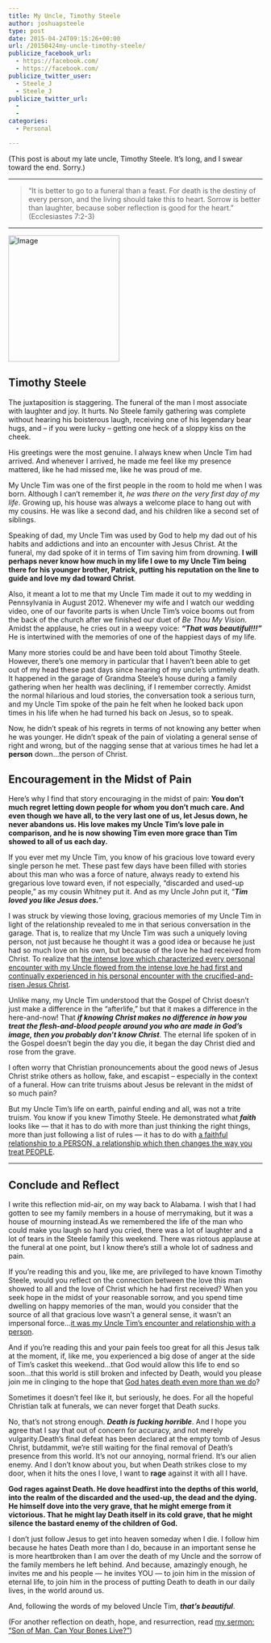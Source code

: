 ```yaml
---
title: My Uncle, Timothy Steele
author: joshuapsteele
type: post
date: 2015-04-24T09:15:26+00:00
url: /20150424my-uncle-timothy-steele/
publicize_facebook_url:
  - https://facebook.com/
  - https://facebook.com/
publicize_twitter_user:
  - Steele_J
  - Steele_J
publicize_twitter_url:
  - 
  - 
categories:
  - Personal

---
```

(This post is about my late uncle, Timothy Steele. It&#8217;s long, and I swear toward the end. Sorry.)

* * *

> &#8220;It is better to go to a funeral than a feast. For death is the destiny of every person, and the living should take this to heart. Sorrow is better than laughter, because sober reflection is good for the heart.&#8221; (Ecclesiastes 7:2-3)

* * *

[<img decoding="async" loading="lazy" class="aligncenter size-full wp-image-3449" src="https://joshuapsteele.com/wp-content/uploads/2015/10/image.png" alt="Image" width="220" height="250" />][1]

## Timothy Steele

The juxtaposition is staggering. The funeral of the man I most associate with laughter and joy. It hurts. No Steele family gathering was complete without hearing his boisterous laugh, receiving one of his legendary bear hugs, and &#8211; if you were lucky &#8211; getting one heck of a sloppy kiss on the cheek.

His greetings were the most genuine. I always knew when Uncle Tim had arrived. And whenever I arrived, he made me feel like my presence mattered, like he had missed me, like he was proud of me.

My Uncle Tim was one of the first people in the room to hold me when I was born. Although I can&#8217;t remember it, _he was there on the very first day of my life_. Growing up, his house was always a welcome place to hang out with my cousins. He was like a second dad, and his children like a second set of siblings.

Speaking of dad, my Uncle Tim was used by God to help my dad out of his habits and addictions and into an encounter with Jesus Christ. At the funeral, my dad spoke of it in terms of Tim saving him from drowning. **I will perhaps never know how much in my life I owe to my Uncle Tim being there for his younger brother, Patrick, putting his reputation on the line to guide and love my dad toward Christ**.

Also, it meant a lot to me that my Uncle Tim made it out to my wedding in Pennsylvania in August 2012. Whenever my wife and I watch our wedding video, one of our favorite parts is when Uncle Tim&#8217;s voice booms out from the back of the church after we finished our duet of _Be Thou My Vision_. Amidst the applause, he cries out in a weepy voice: **_&#8220;That was beautiful!!!&#8221;_** He is intertwined with the memories of one of the happiest days of my life.

Many more stories could be and have been told about Timothy Steele. However, there&#8217;s one memory in particular that I haven&#8217;t been able to get out of my head these past days since hearing of my uncle&#8217;s untimely death. It happened in the garage of Grandma Steele&#8217;s house during a family gathering when her health was declining, if I remember correctly. Amidst the normal hilarious and loud stories, the conversation took a serious turn, and my Uncle Tim spoke of the pain he felt when he looked back upon times in his life when he had turned his back on Jesus, so to speak.

Now, he didn&#8217;t speak of his regrets in terms of not knowing any better when he was younger. He didn&#8217;t speak of the pain of violating a general sense of right and wrong, but of the nagging sense that at various times he had let a **person** down&#8230;the person of Christ.

## Encouragement in the Midst of Pain

Here&#8217;s why I find that story encouraging in the midst of pain: **You don&#8217;t much regret letting down people for whom you don&#8217;t much care. And even though we have all, to the very last one of us, let Jesus down, he never abandons us. His love makes my Uncle Tim&#8217;s love pale in comparison, and he is now showing Tim even more grace than Tim showed to all of us each day.**

If you ever met my Uncle Tim, you know of his gracious love toward every single person he met. These past few days have been filled with stories about this man who was a force of nature, always ready to extend his gregarious love toward even, if not especially, &#8220;discarded and used-up people,&#8221; as my cousin Whitney put it. And as my Uncle John put it, &#8220;**_Tim loved you like Jesus does._**&#8221;

I was struck by viewing those loving, gracious memories of my Uncle Tim in light of the relationship revealed to me in that serious conversation in the garage. That is, to realize that my Uncle Tim was such a uniquely loving person, not just because he thought it was a good idea or because he just had so much love on his own, but because of the love he had received from Christ. To realize that <u>the intense love which characterized every personal encounter with my Uncle flowed from the intense love he had first and continually experienced in his personal encounter with the crucified-and-risen Jesus Christ</u>.

Unlike many, my Uncle Tim understood that the Gospel of Christ doesn&#8217;t just make a difference in the &#8220;afterlife,&#8221; but that it makes a difference in the here-and-now! That **_if knowing Christ makes no difference in how you treat the flesh-and-blood people around you who are made in God&#8217;s image, then you probably don&#8217;t know Christ_**. The eternal life spoken of in the Gospel doesn&#8217;t begin the day you die, it began the day Christ died and rose from the grave.

I often worry that Christian pronouncements about the good news of Jesus Christ strike others as hollow, fake, and escapist &#8211; especially in the context of a funeral. How can trite truisms about Jesus be relevant in the midst of so much pain?

But my Uncle Tim&#8217;s life on earth, painful ending and all, was not a trite truism. You know if you knew Timothy Steele. He demonstrated what **_faith_** looks like &#8212; that it has to do with more than just thinking the right things, more than just following a list of rules &#8212; it has to do with <u>a faithful relationship to a PERSON, a relationship which then changes the way you treat PEOPLE</u>.

* * *

## Conclude and Reflect

I write this reflection mid-air, on my way back to Alabama. I wish that I had gotten to see my family members in a house of merrymaking, but it was a house of mourning instead.As we remembered the life of the man who could make you laugh so hard you cried, there was a lot of laughter and a lot of tears in the Steele family this weekend. There was riotous applause at the funeral at one point, but I know there&#8217;s still a whole lot of sadness and pain.

If you&#8217;re reading this and you, like me, are privileged to have known Timothy Steele, would you reflect on the connection between the love this man showed to all and the love of Christ which he had first received? When you seek hope in the midst of your reasonable sorrow, and you spend time dwelling on happy memories of the man, would you consider that the source of all that gracious love wasn&#8217;t a general sense, it wasn&#8217;t an impersonal force&#8230;<u>it was my Uncle Tim&#8217;s encounter and relationship with a person</u>.

And if you&#8217;re reading this and your pain feels too great for all this Jesus talk at the moment, if, like me, you experienced a big dose of anger at the side of Tim&#8217;s casket this weekend&#8230;that God would allow this life to end so soon&#8230;that this world is still broken and infected by Death, would you please join me in clinging to the hope that <u>God hates death even more than we do</u>?

Sometimes it doesn&#8217;t feel like it, but seriously, he does. For all the hopeful Christian talk at funerals, we can never forget that Death _sucks_.

No, that&#8217;s not strong enough. _**Death is fucking horrible**_. And I hope you agree that I say that out of concern for accuracy, and not merely vulgarity.Death&#8217;s final defeat has been declared at the empty tomb of Jesus Christ, butdammit, we&#8217;re still waiting for the final removal of Death&#8217;s presence from this world. It&#8217;s not our annoying, normal friend. It&#8217;s our alien enemy. And I don&#8217;t know about you, but when Death strikes close to my door, when it hits the ones I love, I want to **rage** against it with all I have.

**God rages against Death. He dove headfirst into the depths of this world, into the realm of the discarded and the used-up, the dead and the dying. He himself dove into the very grave, that he might emerge from it victorious. That he might lay Death itself in its cold grave, that he might silence the bastard enemy of the children of God.**

I don&#8217;t just follow Jesus to get into heaven someday when I die. I follow him because he hates Death more than I do, because in an important sense he is more heartbroken than I am over the death of my Uncle and the sorrow of the family members he left behind. And because, amazingly enough, he invites me and his people &#8212; he invites YOU &#8212; to join him in the mission of eternal life, to join him in the process of putting Death to death in our daily lives, in the world around us.

And, following the words of my beloved Uncle Tim, **_that&#8217;s beautiful_**.

(For another reflection on death, hope, and resurrection, read [my sermon: &#8220;Son of Man, Can Your Bones Live?&#8221;][2])

 [1]: https://joshuapsteele.com/wp-content/uploads/2015/10/image.png
 [2]: https://joshuapsteele.com/2016/03/29/son-of-man-can-your-bones-live/